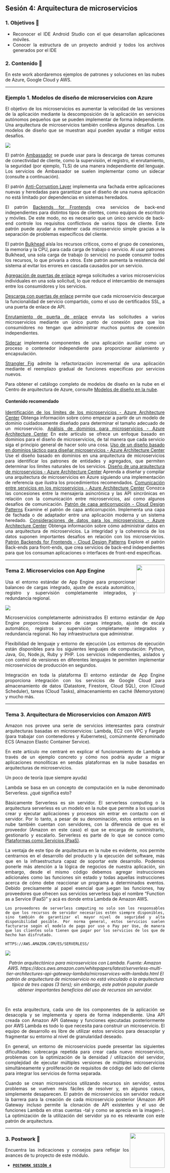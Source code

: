 ## Sesión 4: Arquitectura de microservicios

<div style="text-align: justify;">

### 1. Objetivos 🎯

- Reconocer el IDE Android Studio con el que desarrollan aplicaciones móviles.
- Conocer la estructura de un proyecto android y todos los archivos generados por el IDE

### 2. Contenido 📘

En este work abordaremos ejemplos de patrones y soluciones en las nubes de Azure, Google Cloud y AWS. 

---
### Ejemplo 1. Modelos de diseño de microservicios con Azure
El objetivo de los microservicios es aumentar la velocidad de las versiones de la aplicación mediante la descomposición de la aplicación en servicios autónomos pequeños que se pueden implementar de forma independiente. Una arquitectura de microservicios también conlleva algunos desafíos. Los modelos de diseño que se muestran aquí pueden ayudar a mitigar estos desafíos.

<img src="assets/azure-microservices-patterns.png">

El patrón [Ambassador](https://docs.microsoft.com/es-es/azure/architecture/patterns/ambassador) se puede usar para la descarga de tareas comunes de conectividad de cliente, como la supervisión, el registro, el enrutamiento, la seguridad (por ejemplo, TLS) de una manera independiente del lenguaje. Los servicios de Ambassador se suelen implementar como un sidecar (consulte a continuación).

El patrón [Anti-Corruption Layer](https://docs.microsoft.com/es-es/azure/architecture/patterns/anti-corruption-layer) implementa una fachada entre aplicaciones nuevas y heredadas para garantizar que el diseño de una nueva aplicación no está limitado por dependencias en sistemas heredados.

El patrón [Backends for Frontends](https://docs.microsoft.com/es-es/azure/architecture/patterns/backends-for-frontends) crea servicios de back-end independientes para distintos tipos de clientes, como equipos de escritorio y móviles. De este modo, no es necesario que un único servicio de back-end controle los requisitos conflictivos de varios tipos de cliente. Este patrón puede ayudar a mantener cada microservicio simple gracias a la separación de problemas específicos del cliente.

El patrón [Bulkhead](https://docs.microsoft.com/es-es/azure/architecture/patterns/bulkhead) aísla los recursos críticos, como el grupo de conexiones, la memoria y la CPU, para cada carga de trabajo o servicio. Al usar patrones Bulkhead, una sola carga de trabajo (o servicio) no puede consumir todos los recursos, lo que privaría a otros. Este patrón aumenta la resistencia del sistema al evitar los errores en cascada causados por un servicio.

[Agregación de puertas de enlace](https://docs.microsoft.com/es-es/azure/architecture/patterns/gateway-aggregation) agrega solicitudes a varios microservicios individuales en una sola solicitud, lo que reduce el intercambio de mensajes entre los consumidores y los servicios.

[Descarga con puertas de enlace](https://docs.microsoft.com/es-es/azure/architecture/patterns/gateway-offloading) permite que cada microservicio descargue la funcionalidad de servicio compartido, como el uso de certificados SSL, a una puerta de enlace de API.

[Enrutamiento de puerta de enlace](https://docs.microsoft.com/es-es/azure/architecture/patterns/gateway-routing) enruta las solicitudes a varios microservicios mediante un único punto de conexión para que los consumidores no tengan que administrar muchos puntos de conexión independientes.

[Sidecar](https://docs.microsoft.com/es-es/azure/architecture/patterns/sidecar) implementa componentes de una aplicación auxiliar como un proceso o contenedor independiente para proporcionar aislamiento y encapsulación.

[Strangler Fig](https://docs.microsoft.com/es-es/azure/architecture/patterns/strangler-fig) admite la refactorización incremental de una aplicación mediante el reemplazo gradual de funciones específicas por servicios nuevos.

Para obtener el catálogo completo de modelos de diseño en la nube en el Centro de arquitectura de Azure, consulte [Modelos de diseño en la nube](https://docs.microsoft.com/es-es/azure/architecture/patterns/).

#### Contenido recomendado
[Identificación de los límites de los microservicios - Azure Architecture Center](https://docs.microsoft.com/es-es/azure/architecture/microservices/model/microservice-boundaries)
Obtenga información sobre cómo empezar a partir de un modelo de dominio cuidadosamente diseñado para determinar el tamaño adecuado de un microservicio.
[Análisis de dominios para microservicios - Azure Architecture Center](https://docs.microsoft.com/es-es/azure/architecture/microservices/model/domain-analysis)
En este artículo se ofrece un enfoque basado en dominios para el diseño de microservicios, de tal manera que cada servicio siga el principio general de hacer solo una cosa.
[Uso de un diseño basado en dominios táctico para diseñar microservicios - Azure Architecture Center](https://docs.microsoft.com/es-es/azure/architecture/microservices/model/tactical-ddd)
Use el diseño basado en dominios en una arquitectura de microservicios para identificar los patrones de entidades y agregados, que permiten determinar los límites naturales de los servicios.
[Diseño de una arquitectura de microservicios - Azure Architecture Center](https://docs.microsoft.com/es-es/azure/architecture/microservices/design/)
Aprenda a diseñar y compilar una arquitectura de microservicios en Azure siguiendo una implementación de referencia que ilustra los procedimientos recomendados.
[Comunicación entre servicios en los microservicios - Azure Architecture Center](https://docs.microsoft.com/es-es/azure/architecture/microservices/design/interservice-communication)
Conozca las concesiones entre la mensajería asincrónica y las API sincrónicas en relación con la comunicación entre microservicios, así como algunos desafíos de comunicación.
[Patrón de capa anticorrupción - Cloud Design Patterns](https://docs.microsoft.com/es-es/azure/architecture/patterns/anti-corruption-layer)
Examine el patrón de capa anticorrupción. Implementa una capa de fachada o de adaptador entre una aplicación moderna y un sistema heredado.
[Consideraciones de datos para los microservicios - Azure Architecture Center](https://docs.microsoft.com/es-es/azure/architecture/microservices/design/data-considerations)
Obtenga información sobre cómo administrar datos en una arquitectura de microservicios. La integridad y la coherencia de los datos suponen importantes desafíos en relación con los microservicios.
[Patrón Backends for Frontends - Cloud Design Patterns](https://docs.microsoft.com/es-es/azure/architecture/patterns/backends-for-frontends)
Explore el patrón Back-ends para front-ends, que crea servicios de back-end independientes para que los consuman aplicaciones o interfaces de front-end específicas.

---

<img src="../assets/structure.png" align="right" height="90"> 

### Tema 2. Microservicios con App Engine 
Usa el entorno estándar de App Engine para proporcionar balanceo de cargas integrado, ajuste de escala automático, registro y supervisión completamente integrados, y redundancia regional.

<img src="assets/google-cloud-microservices-with-app-engine.jpg">

Microservicios completamente administrados
El entorno estándar de App Engine proporciona balanceo de cargas integrado, ajuste de escala automático, registros y supervisión completamente integrados y redundancia regional. No hay infraestructura que administrar.

Flexibilidad de lenguaje y entorno de ejecución
Los entornos de ejecución están disponibles para los siguientes lenguajes de computación: Python, Java, Go, Node.js, Ruby y PHP. Los servicios independientes, aislados y con control de versiones en diferentes lenguajes te permiten implementar microservicios de producción en segundos.

Integración en toda la plataforma
El entorno estándar de App Engine proporciona integración con los servicios de Google Cloud para almacenamiento de datos (Datastore, Firestore, Cloud SQL), cron (Cloud Scheduler), tareas (Cloud Tasks), almacenamiento en caché (Memorystore) y mucho más.


---

### Tema 3. Arquitectura de Microservicios con Amazon AWS
Amazon nos provee una serie de servicios interesantes para construir arquitecturas basadas en microservicios: Lambda, EC2 con VPC y Fargate (para trabajar con contenedores y Kubernetes), comúnmente denominado ECS (Amazon Elastic Container Service).

En este artículo me centraré en explicar el funcionamiento de Lambda a través de un ejemplo concreto y cómo nos podría ayudar a migrar aplicaciones monolíticas en sendas plataformas en la nube basadas en arquitecturas de microservicios.

Un poco de teoría (que siempre ayuda)

Lambda se basa en un concepto de computación en la nube denominado Serverless. ¿qué significa esto?

Básicamente Serverless es sin servidor. El serverless computing o la arquitectura serverless es un modelo en la nube que permite a los usuarios crear y ejecutar aplicaciones y procesos sin entrar en contacto con el servidor. Por lo tanto, a pesar de su denominación, estos entornos en la nube también cuentan con servidores, con la diferencia de que es el proveedor (Amazon en este caso) el que se encarga de suministrarlo, gestionarlo y escalarlo. Serverless es parte de lo que se conoce como [Plataformas como Servicios (PaaS)](https://azure.microsoft.com/es-es/overview/what-is-paas/).

La ventaja de este tipo de arquitectura en la nube es evidente, nos permite centrarnos en el desarrollo del producto y la ejecución del software, más que en la infraestructura capaz de soportar este desarrollo. Podemos ponerle más atención a la lógica de negocios de nuestra aplicación, sin embargo, desde el mismo código debemos agregar instrucciones adicionales como las funciones sin estado y todas aquellas instrucciones acerca de cómo debe reaccionar un programa a determinados eventos. Debido precisamente al papel esencial que juegan las funciones, hay proveedores que ofrecen sus servicios serverless bajo el nombre “Function as a Service (FaaS)” y acá es donde entra Lambda de Amazon AWS.

    Los proveedores de serverless computing no solo son los responsables de que los recursos de servidor necesarios estén siempre disponibles, sino también de garantizar el mayor nivel de seguridad y alta disponibilidad posible. Por norma general, estos servicios suelen facturarse según el modelo de pago por uso o Pay per Use, de manera que los clientes solo tienen que pagar por los servicios de los que de hecho han disfrutado.

    HTTPS://AWS.AMAZON.COM/ES/SERVERLESS/

<img src="assets/aws-architecture-diagram-lambdas.jpg"  style="background-color: white">

<p align = "center"><i>
Patrón arquitectónico para microservicios con Lambda. Fuente: Amazon AWS. https://docs.aws.amazon.com/whitepapers/latest/serverless-multi-tier-architectures-api-gateway-lambda/microservices-with-lambda.html
El patrón de arquitectura de microservicio no está vinculado a la arquitectura típica de tres capas (3 tiers); sin embargo, este patrón popular puede obtener importantes beneficios del uso de recursos sin servidor.</i></p><br>

En esta arquitectura, cada uno de los componentes de la aplicación se desacopla y se implementa y opera de forma independiente. Una API creada con Amazon API Gateway y funciones ejecutadas posteriormente por AWS Lambda es todo lo que necesita para construir un microservicio. El equipo de desarrollo es libre de utilizar estos servicios para desacoplar y fragmentar su entorno al nivel de granularidad deseado.

En general, un entorno de microservicios puede presentar las siguientes dificultades: sobrecarga repetida para crear cada nuevo microservicio, problemas con la optimización de la densidad / utilización del servidor, complejidad de ejecutar múltiples versiones de múltiples microservicios simultáneamente y proliferación de requisitos de código del lado del cliente para integrar los servicios de forma separada.

Cuando se crean microservicios utilizando recursos sin servidor, estos problemas se vuelven más fáciles de resolver y, en algunos casos, simplemente desaparecen. El patrón de microservicios sin servidor reduce la barrera para la creación de cada microservicio posterior (Amazon API Gateway incluso permite la clonación de API existentes y el uso de funciones Lambda en otras cuentas -tal y como se aprecia en la imagen-). La optimización de la utilización del servidor ya no es relevante con este patrón de arquitectura.

---

<img src="images/chaomi.png" align="right" height="110"> 

### 3. Postwork 📝

Encuentra las indicaciones y consejos para reflejar los avances de tu proyecto de este módulo.

- [**`POSTWORK SESIÓN 4`**](./Postwork/)


